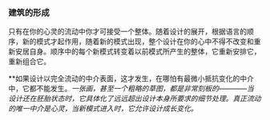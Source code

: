 ### 建筑的形成

只有在你的心灵的流动中你才可接受一个整体。随着设计的展开，根据语言的顺序，新的模式才起作用，随着新的模式出现，整个设计在你的心中不得不改变和重新安居自身。顺序中的每个新模式转变着以前模式所产生的整体，它重新安排它，重新组合它。

**如果设计以完全流动的中介表面，这才发生，在哪怕有最微小抵抗变化的中介中，它都不能发生。*一张画，甚至一个粗略的草图，都是非常刻板的————当设计还在胚胎状态时，它具体化了远远超出设计本身所要求的细节处理。*真正流动的唯一中介是心灵，当新模式进入时，它允许设计成长变化。**


